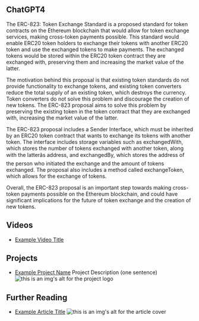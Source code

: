 ## ChatGPT4

The ERC-823: Token Exchange Standard is a proposed standard for token contracts on the Ethereum blockchain that would allow for token exchange services, making cross-token payments possible. This standard would enable ERC20 token holders to exchange their tokens with another ERC20 token and use the exchanged tokens to make payments. The exchanged tokens would be stored within the ERC20 token contract they are exchanged with, preserving them and increasing the market value of the latter. 

The motivation behind this proposal is that existing token standards do not provide functionality to exchange tokens, and existing token converters reduce the total supply of an existing token, which destroys the currency. Token converters do not solve this problem and discourage the creation of new tokens. The ERC-823 proposal aims to solve this problem by preserving the existing token in the token contract that they are exchanged with, increasing the market value of the latter.

The ERC-823 proposal includes a Sender Interface, which must be inherited by an ERC20 token contract that wants to exchange its tokens with another token. The interface includes storage variables such as exchangedWith, which stores the number of tokens exchanged with another token, along with the latterâs address, and exchangedBy, which stores the address of the person who initiated the exchange and the amount of tokens exchanged. The proposal also includes a method called exchangeToken, which allows for the exchange of tokens.

Overall, the ERC-823 proposal is an important step towards making cross-token payments possible on the Ethereum blockchain, and could have significant implications for the future of token exchange and the creation of new tokens.

## Videos

- [Example Video Title](https://www.youtube.com/watch?v=TDGq4aeevgY)

## Projects

- [Example Project Name](https://xxxx.xxx/xxxxx) Project Description (one sentence) ![this is an img's alt for the project logo](https://xxxx.xxx/project-logo.xxx)

## Further Reading

- [Example Article Title](https://xxxx.xxx/xxxxx) ![this is an img's alt for the article cover](https://xxxx.xxx/article-cover.xxx)
